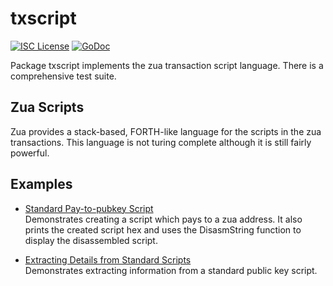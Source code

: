 txscript
========

[![ISC License](http://img.shields.io/badge/license-ISC-blue.svg)](https://choosealicense.com/licenses/isc/)
[![GoDoc](https://godoc.org/github.com/zuanet/zuad/txscript?status.png)](http://godoc.org/github.com/zuanet/zuad/txscript)

Package txscript implements the zua transaction script language. There is
a comprehensive test suite.

## Zua Scripts

Zua provides a stack-based, FORTH-like language for the scripts in
the zua transactions. This language is not turing complete
although it is still fairly powerful. 

## Examples

* [Standard Pay-to-pubkey Script](http://godoc.org/github.com/zuanet/zuad/txscript#example-PayToAddrScript)  
  Demonstrates creating a script which pays to a zua address. It also
  prints the created script hex and uses the DisasmString function to display
  the disassembled script.

* [Extracting Details from Standard Scripts](http://godoc.org/github.com/zuanet/zuad/txscript#example-ExtractPkScriptAddrs)  
  Demonstrates extracting information from a standard public key script.

